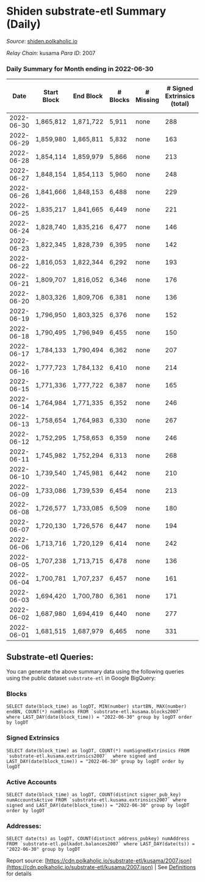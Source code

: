 # Shiden substrate-etl Summary (Daily)

_Source_: [shiden.polkaholic.io](https://shiden.polkaholic.io)

*Relay Chain*: kusama
*Para ID*: 2007



### Daily Summary for Month ending in 2022-06-30


| Date | Start Block | End Block | # Blocks | # Missing | # Signed Extrinsics (total) | # Active Accounts | # Addresses with Balances | # Events | # Transfers | # XCM Transfers In | # XCM Transfers Out |
| ---- | ----------- | --------- | -------- | --------- | --------------------------- | ----------------- | ------------------------- | -------- | ----------- | ------------------ | ------------------- |
| 2022-06-30 | 1,865,812 | 1,871,722 | 5,911 | none  | 288 | 210 | 554,344 | 62,692 | 7,121 ($66,345.63) |   |   |
| 2022-06-29 | 1,859,980 | 1,865,811 | 5,832 | none  | 163 | 87 |  | 53,170 | 6,526 ($70,150.11) |   |   |
| 2022-06-28 | 1,854,114 | 1,859,979 | 5,866 | none  | 213 | 104 |  | 58,306 | 7,120 ($163,266.28) |   | 1 ($27.16) |
| 2022-06-27 | 1,848,154 | 1,854,113 | 5,960 | none  | 248 | 120 |  | 63,106 | 7,941 ($212,372.56) | 4 ($0.20) | 4 ($11.16) |
| 2022-06-26 | 1,841,666 | 1,848,153 | 6,488 | none  | 229 | 114 |  | 66,458 | 7,892 ($423,860.72) |   |   |
| 2022-06-25 | 1,835,217 | 1,841,665 | 6,449 | none  | 221 | 117 |  | 65,563 | 8,009 ($691,914.40) | 2 ($23.67) | 2 ($11.38) |
| 2022-06-24 | 1,828,740 | 1,835,216 | 6,477 | none  | 146 | 85 |  | 61,560 | 7,402 ($397,926.38) | 6 ($64.37) | 9 ($53.28) |
| 2022-06-23 | 1,822,345 | 1,828,739 | 6,395 | none  | 142 | 83 |  | 54,487 | 6,814 ($26,849.93) | 1 ($15.97) | 3 ($5.91) |
| 2022-06-22 | 1,816,053 | 1,822,344 | 6,292 | none  | 193 | 89 |  | 61,791 | 7,239 ($23,226.77) |   | 1 (-) |
| 2022-06-21 | 1,809,707 | 1,816,052 | 6,346 | none  | 176 | 100 |  | 58,005 | 7,056 ($391,169.49) |   |   |
| 2022-06-20 | 1,803,326 | 1,809,706 | 6,381 | none  | 136 | 79 |  | 58,911 | 7,105 ($639,555.52) |   |   |
| 2022-06-19 | 1,796,950 | 1,803,325 | 6,376 | none  | 152 | 95 |  | 61,975 | 7,268 ($151,960.27) |   |   |
| 2022-06-18 | 1,790,495 | 1,796,949 | 6,455 | none  | 150 | 86 |  | 96,111 | 9,128 ($461,990.62) |   |   |
| 2022-06-17 | 1,784,133 | 1,790,494 | 6,362 | none  | 207 | 118 |  | 68,985 | 7,251 ($511,523.53) |   |   |
| 2022-06-16 | 1,777,723 | 1,784,132 | 6,410 | none  | 214 | 158 |  | 70,057 | 7,848 ($115,301.43) |   |   |
| 2022-06-15 | 1,771,336 | 1,777,722 | 6,387 | none  | 165 | 92 |  | 89,729 | 8,669 ($21,866.80) |   |   |
| 2022-06-14 | 1,764,984 | 1,771,335 | 6,352 | none  | 246 | 107 |  | 87,503 | 8,007 ($84,073.02) | 1 ($0.48) |   |
| 2022-06-13 | 1,758,654 | 1,764,983 | 6,330 | none  | 267 | 127 |  | 88,666 | 8,064 ($148,669.93) | 1 ($2,647.07) |   |
| 2022-06-12 | 1,752,295 | 1,758,653 | 6,359 | none  | 246 | 109 |  | 72,655 | 8,147 ($83,793.49) |   |   |
| 2022-06-11 | 1,745,982 | 1,752,294 | 6,313 | none  | 268 | 75 |  | 67,864 | 7,486 ($112,961.41) |   |   |
| 2022-06-10 | 1,739,540 | 1,745,981 | 6,442 | none  | 210 | 88 |  | 56,576 | 7,100 ($66,623.45) |   |   |
| 2022-06-09 | 1,733,086 | 1,739,539 | 6,454 | none  | 213 | 90 |  | 54,250 | 6,713 ($19,740.60) |   |   |
| 2022-06-08 | 1,726,577 | 1,733,085 | 6,509 | none  | 180 | 102 | 551,398 | 58,712 | 6,747 ($30,990.19) |   |   |
| 2022-06-07 | 1,720,130 | 1,726,576 | 6,447 | none  | 194 | 109 |  | 59,983 | 6,830 ($98,788.71) |   |   |
| 2022-06-06 | 1,713,716 | 1,720,129 | 6,414 | none  | 242 | 129 |  | 70,413 | 8,629 ($137,037.66) |   |   |
| 2022-06-05 | 1,707,238 | 1,713,715 | 6,478 | none  | 136 | 78 |  | 98,481 | 7,026 ($85,241.20) |   |   |
| 2022-06-04 | 1,700,781 | 1,707,237 | 6,457 | none  | 161 | 93 |  | 105,215 | 6,699 ($54,576.23) |   |   |
| 2022-06-03 | 1,694,420 | 1,700,780 | 6,361 | none  | 171 | 106 |  | 53,670 | 6,774 ($315,089.64) |   |   |
| 2022-06-02 | 1,687,980 | 1,694,419 | 6,440 | none  | 277 | 145 |  | 51,738 | 6,630 ($80,213.16) | 4 ($19.05) |   |
| 2022-06-01 | 1,681,515 | 1,687,979 | 6,465 | none  | 331 | 159 |  | 75,122 | 8,165 ($287,010.74) |   |   |

## Substrate-etl Queries:
You can generate the above summary data using the following queries using the public dataset `substrate-etl` in Google BigQuery:


### Blocks
```
SELECT date(block_time) as logDT, MIN(number) startBN, MAX(number) endBN, COUNT(*) numBlocks FROM `substrate-etl.kusama.blocks2007`  where LAST_DAY(date(block_time)) = "2022-06-30" group by logDT order by logDT
```


### Signed Extrinsics
```
SELECT date(block_time) as logDT, COUNT(*) numSignedExtrinsics FROM `substrate-etl.kusama.extrinsics2007`  where signed and LAST_DAY(date(block_time)) = "2022-06-30" group by logDT order by logDT
```


### Active Accounts
```
SELECT date(block_time) as logDT, COUNT(distinct signer_pub_key) numAccountsActive FROM `substrate-etl.kusama.extrinsics2007` where signed and LAST_DAY(date(block_time)) = "2022-06-30" group by logDT order by logDT
```


### Addresses:
```
SELECT date(ts) as logDT, COUNT(distinct address_pubkey) numAddress FROM `substrate-etl.polkadot.balances2007` where LAST_DAY(date(ts)) = "2022-06-30" group by logDT
```



Report source: [https://cdn.polkaholic.io/substrate-etl/kusama/2007.json](https://cdn.polkaholic.io/substrate-etl/kusama/2007.json) | See [Definitions](/DEFINITIONS.md) for details
